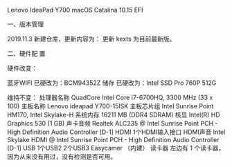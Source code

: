 Lenovo IdeaPad Y700 macOS Catalina 10.15 EFI

一、版本管理

2019.11.3  新建仓库，更新内容为： 更新 kexts 为目前最新版。

二、硬件配 置

硬件改变：

蓝牙WIFI        已硬改为：BCM94352Z
储存               已硬改为：Intel SSD Pro 760P 512G

维持不变：
处理器名称    QuadCore Intel Core i7-6700HQ, 3300 MHz (33 x 100)
主板名称        Lenovo ideapad Y700-15ISK
主板芯片组     Intel Sunrise Point HM170, Intel Skylake-H
系统内存        16211 MB (DDR4 SDRAM)
核显               Intel(R) HD Graphics 530 (1 GB)
声卡音频        Realtek ALC235 @ Intel Sunrise Point PCH - High Definition Audio Controller [D-1]
HDMI             1个HDMI输入接口
HDMI声音      Intel Skylake HDMI @ Intel Sunrise Point PCH - High Definition Audio Controller [D-1]
USB               1个USB2  2个USB3  Easycamer   （内建）
读卡器           左边有 1 个读卡器，因为从来没有用过，没有检测是否可用。
